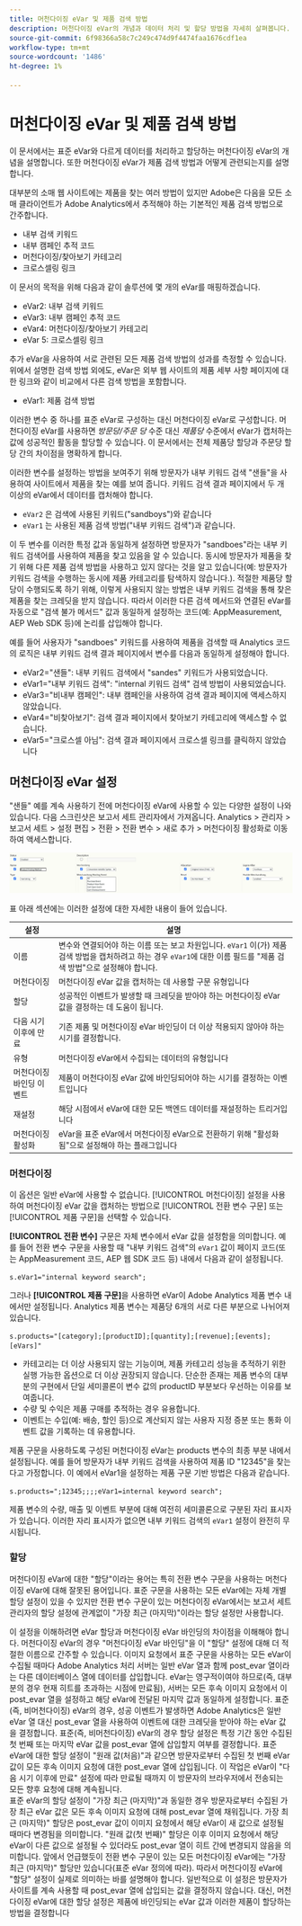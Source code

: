 ```yaml
---
title: 머천다이징 eVar 및 제품 검색 방법
description: 머천다이징 eVar의 개념과 데이터 처리 및 할당 방법을 자세히 살펴봅니다.
source-git-commit: 6f98366a58c7c249c474d9f4474faa1676cdf1ea
workflow-type: tm+mt
source-wordcount: '1486'
ht-degree: 1%

---
```


# 머천다이징 eVar 및 제품 검색 방법

이 문서에서는 표준 eVar와 다르게 데이터를 처리하고 할당하는 머천다이징 eVar의 개념을 설명합니다. 또한 머천다이징 eVar가 제품 검색 방법과 어떻게 관련되는지를 설명합니다.

대부분의 소매 웹 사이트에는 제품을 찾는 여러 방법이 있지만 Adobe은 다음을 모든 소매 클라이언트가 Adobe Analytics에서 추적해야 하는 기본적인 제품 검색 방법으로 간주합니다.

* 내부 검색 키워드
* 내부 캠페인 추적 코드
* 머천다이징/찾아보기 카테고리
* 크로스셀링 링크

이 문서의 목적을 위해 다음과 같이 솔루션에 몇 개의 eVar를 매핑하겠습니다.

* eVar2: 내부 검색 키워드
* eVar3: 내부 캠페인 추적 코드
* eVar4: 머천다이징/찾아보기 카테고리
* eVar 5: 크로스셀링 링크

추가 eVar을 사용하여 서로 관련된 모든 제품 검색 방법의 성과를 측정할 수 있습니다. 위에서 설명한 검색 방법 외에도, eVar은 외부 웹 사이트의 제품 세부 사항 페이지에 대한 링크와 같이 비교에서 다른 검색 방법을 포함합니다.

* eVar1: 제품 검색 방법

이러한 변수 중 하나를 표준 eVar로 구성하는 대신 머천다이징 eVar로 구성합니다. 머천다이징 eVar를 사용하면 *방문당/주문 당* 수준 대신 *제품당* 수준에서 eVar가 캡처하는 값에 성공적인 활동을 할당할 수 있습니다. 이 문서에서는 전체 제품당 할당과 주문당 할당 간의 차이점을 명확하게 합니다.

이러한 변수를 설정하는 방법을 보여주기 위해 방문자가 내부 키워드 검색 &quot;샌들&quot;을 사용하여 사이트에서 제품을 찾는 예를 보여 줍니다. 키워드 검색 결과 페이지에서 두 개 이상의 eVar에서 데이터를 캡처해야 합니다.

* `eVar2` 은 검색에 사용된 키워드(&quot;sandboys&quot;)와 같습니다
* `eVar1` 는 사용된 제품 검색 방법(&quot;내부 키워드 검색&quot;)과 같습니다.

이 두 변수를 이러한 특정 값과 동일하게 설정하면 방문자가 &quot;sandboes&quot;라는 내부 키워드 검색어를 사용하여 제품을 찾고 있음을 알 수 있습니다. 동시에 방문자가 제품을 찾기 위해 다른 제품 검색 방법을 사용하고 있지 않다는 것을 알고 있습니다(예: 방문자가 키워드 검색을 수행하는 동시에 제품 카테고리를 탐색하지 않습니다.). 적절한 제품당 할당이 수행되도록 하기 위해, 이렇게 사용되지 않는 방법은 내부 키워드 검색을 통해 찾은 제품을 찾는 크레딧을 받지 않습니다. 따라서 이러한 다른 검색 메서드와 연결된 eVar를 자동으로 &quot;검색 불가 메서드&quot; 값과 동일하게 설정하는 코드(예: AppMeasurement, AEP Web SDK 등)에 논리를 삽입해야 합니다.

예를 들어 사용자가 &quot;sandboes&quot; 키워드를 사용하여 제품을 검색할 때 Analytics 코드의 로직은 내부 키워드 검색 결과 페이지에서 변수를 다음과 동일하게 설정해야 합니다.

* eVar2=&quot;샌들&quot;: 내부 키워드 검색에서 &quot;sandes&quot; 키워드가 사용되었습니다.
* eVar1=&quot;내부 키워드 검색&quot;: &quot;internal 키워드 검색&quot; 검색 방법이 사용되었습니다.
* eVar3=&quot;비내부 캠페인&quot;: 내부 캠페인을 사용하여 검색 결과 페이지에 액세스하지 않았습니다.
* eVar4=&quot;비찾아보기&quot;: 검색 결과 페이지에서 찾아보기 카테고리에 액세스할 수 없습니다.
* eVar5=&quot;크로스셀 아님&quot;: 검색 결과 페이지에서 크로스셀 링크를 클릭하지 않았습니다

## 머천다이징 eVar 설정

&quot;샌들&quot; 예를 계속 사용하기 전에 머천다이징 eVar에 사용할 수 있는 다양한 설정이 나와 있습니다.  다음 스크린샷은 보고서 세트 관리자에서 가져옵니다. Analytics > 관리자 > 보고서 세트 > 설정 편집 > 전환 > 전환 변수 > 새로 추가 > 머천다이징 활성화로 이동하여 액세스합니다.

![](assets/merch-evars1.png)

표 아래 섹션에는 이러한 설정에 대한 자세한 내용이 들어 있습니다.

| 설정 | 설명 |
|--- | --- |
| 이름 | 변수와 연결되어야 하는 이름 또는 보고 차원입니다. `eVar1` 이(가) 제품 검색 방법을 캡처하려고 하는 경우 `eVar1`에 대한 이름 필드를 &quot;제품 검색 방법&quot;으로 설정해야 합니다. |
| 머천다이징 | 머천다이징 eVar 값을 캡처하는 데 사용할 구문 유형입니다 |
| 할당 | 성공적인 이벤트가 발생할 때 크레딧을 받아야 하는 머천다이징 eVar 값을 결정하는 데 도움이 됩니다. |
| 다음 시기 이후에 만료 | 기존 제품 및 머천다이징 eVar 바인딩이 더 이상 적용되지 않아야 하는 시기를 결정합니다. |
| 유형 | 머천다이징 eVar에서 수집되는 데이터의 유형입니다 |
| 머천다이징 바인딩 이벤트 | 제품이 머천다이징 eVar 값에 바인딩되어야 하는 시기를 결정하는 이벤트입니다 |
| 재설정 | 해당 시점에서 eVar에 대한 모든 백엔드 데이터를 재설정하는 트리거입니다 |
| 머천다이징 활성화 | eVar을 표준 eVar에서 머천다이징 eVar으로 전환하기 위해 &quot;활성화됨&quot;으로 설정해야 하는 플래그입니다 |

### 머천다이징

이 옵션은 일반 eVar에 사용할 수 없습니다. [!UICONTROL 머천다이징] 설정을 사용하여 머천다이징 eVar 값을 캡처하는 방법으로 [!UICONTROL 전환 변수 구문] 또는 [!UICONTROL 제품 구문]을 선택할 수 있습니다.

**[!UICONTROL 전환 변수]** 구문은 자체 변수에서 eVar 값을 설정함을 의미합니다. 예를 들어 전환 변수 구문을 사용할 때 &quot;내부 키워드 검색&quot;의 `eVar1` 값이 페이지 코드(또는 AppMeasurement 코드, AEP 웹 SDK 코드 등) 내에서 다음과 같이 설정됩니다.

`s.eVar1="internal keyword search";`

그러나 **[!UICONTROL 제품 구문]**&#x200B;을 사용하면 eVar이 Adobe Analytics 제품 변수 내에서만 설정됩니다. Analytics 제품 변수는 제품당 6개의 서로 다른 부분으로 나뉘어져 있습니다.

`s.products="[category];[productID];[quantity];[revenue];[events];[eVars]"`

*  카테고리는 더 이상 사용되지 않는 기능이며, 제품 카테고리 성능을 추적하기 위한 실행 가능한 옵션으로 더 이상 권장되지 않습니다.  단순한 존재는 제품 변수의 대부분의 구현에서 단일 세미콜론이 변수 값의 productID 부분보다 우선하는 이유를 보여줍니다.
*  수량 및   수익은 제품 구매를 추적하는 경우 유용합니다.
*  이벤트는 수입(예: 배송, 할인 등)으로 계산되지 않는 사용자 지정 증분 또는 통화 이벤트 값을 기록하는 데 유용합니다.

제품 구문을 사용하도록 구성된 머천다이징 eVar는 products 변수의 최종 부분 내에서 설정됩니다. 예를 들어 방문자가 내부 키워드 검색을 사용하여 제품 ID &quot;12345&quot;을 찾는다고 가정합니다. 이 예에서 eVar1을 설정하는 제품 구문 기반 방법은 다음과 같습니다.

`s.products=";12345;;;;eVar1=internal keyword search";`

제품 변수의 수량, 매출 및 이벤트 부분에 대해 여전히 세미콜론으로 구분된 자리 표시자가 있습니다.  이러한 자리 표시자가 없으면 내부 키워드 검색의 `eVar1` 설정이 완전히 무시됩니다.

### 할당

머천다이징 eVar에 대한 &quot;할당&quot;이라는 용어는 특히 전환 변수 구문을 사용하는 머천다이징 eVar에 대해 잘못된 용어입니다. 표준 구문을 사용하는 모든 eVar에는 자체 개별 할당 설정이 있을 수 있지만 전환 변수 구문이 있는 머천다이징 eVar에서는 보고서 세트 관리자의 할당 설정에 관계없이 &quot;가장 최근 (마지막)&quot;이라는 할당 설정만 사용합니다.

이 설정을 이해하려면 eVar 할당과 머천다이징 eVar 바인딩의 차이점을 이해해야 합니다.  머천다이징 eVar의 경우 &quot;머천다이징 eVar 바인딩&quot;을 이 &quot;할당&quot; 설정에 대해 더 적절한 이름으로 간주할 수 있습니다.
이미지 요청에서 표준 구문을 사용하는 모든 eVar이 수집될 때마다 Adobe Analytics 처리 서버는 일반 eVar 열과 함께 post_evar 열이라는 다른 데이터베이스 열에 데이터를 삽입합니다.  eVar는 영구적이여야 하므로(즉, 대부분의 경우 현재 히트를 초과하는 시점에 만료됨), 서버는 모든 후속 이미지 요청에서 이 post_evar 열을 설정하고 해당 eVar에 전달된 마지막 값과 동일하게 설정합니다. 표준(즉, 비머천다이징) eVar의 경우, 성공 이벤트가 발생하면 Adobe Analytics은 일반 eVar 열 대신 post_evar 열을 사용하여 이벤트에 대한 크레딧을 받아야 하는 eVar 값을 결정합니다.
표준(즉, 비머천다이징) eVar의 경우 할당 설정은 특정 기간 동안 수집된 첫 번째 또는 마지막 eVar 값을 post_evar 열에 삽입할지 여부를 결정합니다. 표준 eVar에 대한 할당 설정이 &quot;원래 값(처음)&quot;과 같으면 방문자로부터 수집된 첫 번째 eVar 값이 모든 후속 이미지 요청에 대한 post_evar 열에 삽입됩니다.  이 작업은 eVar이 &quot;다음 시기 이후에 만료&quot; 설정에 따라 만료될 때까지 이 방문자의 브라우저에서 전송되는 모든 향후 요청에 대해 계속됩니다.\
표준 eVar의 할당 설정이 &quot;가장 최근 (마지막)&quot;과 동일한 경우 방문자로부터 수집된 가장 최근 eVar 값은 모든 후속 이미지 요청에 대해 post_evar 열에 채워집니다. 가장 최근 (마지막)&quot; 할당은 post_evar 값이 이미지 요청에서 해당 eVar이 새 값으로 설정될 때마다 변경됨을 의미합니다.  &quot;원래 값(첫 번째)&quot; 할당은 이후 이미지 요청에서 해당 eVar이 다른 값으로 설정될 수 있더라도 post_evar 열이 히트 간에 변경되지 않음을 의미합니다.
앞에서 언급했듯이 전환 변수 구문이 있는 모든 머천다이징 eVar에는 &quot;가장 최근 (마지막)&quot; 할당만 있습니다(표준 eVar 정의에 따라).  따라서 머천다이징 eVar에 &quot;할당&quot; 설정이 실제로 의미하는 바를 설명해야 합니다.  일반적으로 이 설정은 방문자가 사이트를 계속 사용할 때 post_evar 열에 삽입되는 값을 결정하지 않습니다.  대신, 머천다이징 eVar에 대한 할당 설정은 제품에 바인딩되는 eVar 값과 이러한 제품이 할당하는 방법을 결정합니다


